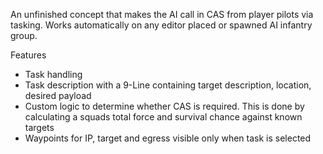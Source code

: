 An unfinished concept that makes the AI call in CAS from player pilots via tasking. Works automatically on any editor placed or spawned AI infantry group.

Features
  - Task handling
  - Task description with a 9-Line containing target description, location, desired payload
  - Custom logic to determine whether CAS is required. This is done by calculating a squads total force and survival chance against known targets
  - Waypoints for IP, target and egress visible only when task is selected
